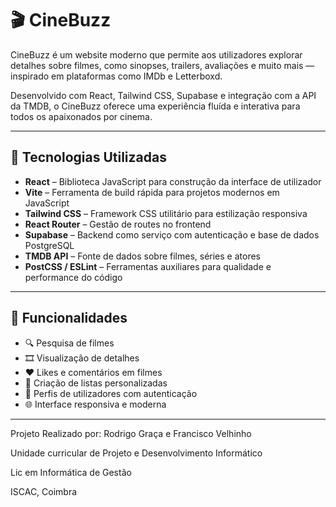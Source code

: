 # 🎬 CineBuzz

CineBuzz é um website moderno que permite aos utilizadores explorar detalhes sobre filmes, como sinopses, trailers, avaliações e muito mais — inspirado em plataformas como IMDb e Letterboxd.

Desenvolvido com React, Tailwind CSS, Supabase e integração com a API da TMDB, o CineBuzz oferece uma experiência fluída e interativa para todos os apaixonados por cinema.

---

## 🚀 Tecnologias Utilizadas

- **React** – Biblioteca JavaScript para construção da interface de utilizador
- **Vite** – Ferramenta de build rápida para projetos modernos em JavaScript
- **Tailwind CSS** – Framework CSS utilitário para estilização responsiva
- **React Router** – Gestão de routes no frontend
- **Supabase** – Backend como serviço com autenticação e base de dados PostgreSQL
- **TMDB API** – Fonte de dados sobre filmes, séries e atores
- **PostCSS / ESLint** – Ferramentas auxiliares para qualidade e performance do código

---

## 🧩 Funcionalidades

- 🔍 Pesquisa de filmes
- 🎞️ Visualização de detalhes
- ❤️ Likes e comentários em filmes
- 📝 Criação de listas personalizadas
- 👤 Perfis de utilizadores com autenticação
- 🌐 Interface responsiva e moderna

---

Projeto Realizado por: Rodrigo Graça e Francisco Velhinho

Unidade curricular de Projeto e Desenvolvimento Informático

Lic em Informática de Gestão

ISCAC, Coimbra
